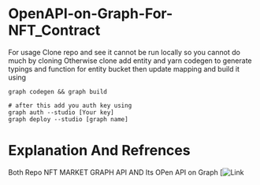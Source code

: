 # OpenAPI-on-Graph-For-NFT_Contract
For usage Clone repo and see it cannot be run locally so you cannot do much by cloning 
Otherwise clone add entity and yarn codegen to generate typings and function for entity bucket then update mapping and build it using 
```shell
graph codegen && graph build

# after this add you auth key using
graph auth --studio [Your key]
graph deploy --studio [graph name]
```
# Explanation And Refrences
Both Repo NFT MARKET GRAPH API
AND Its OPen API on Graph
[![Link](ttps://docs.google.com/document/d/1L5C7Ly7nvcoPwnWULtajUgpR1XLgRdGx4NAq2zKqqjw/edit?usp=sharing)
